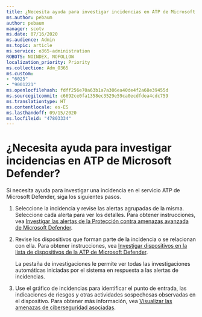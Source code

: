 ```yaml
---
title: ¿Necesita ayuda para investigar incidencias en ATP de Microsoft Defender?
ms.author: pebaum
author: pebaum
manager: scotv
ms.date: 07/16/2020
ms.audience: Admin
ms.topic: article
ms.service: o365-administration
ROBOTS: NOINDEX, NOFOLLOW
localization_priority: Priority
ms.collection: Adm_O365
ms.custom:
- "6025"
- "9001221"
ms.openlocfilehash: fdff256e70a63b1a7a306ea40de4f2a68e39455d
ms.sourcegitcommit: c6692ce0fa1358ec3529e59ca0ecdfdea4cdc759
ms.translationtype: HT
ms.contentlocale: es-ES
ms.lasthandoff: 09/15/2020
ms.locfileid: "47803334"
---
```

# <a name="need-help-investigating-incidents-in-microsoft-defender-atp"></a>¿Necesita ayuda para investigar incidencias en ATP de Microsoft Defender?

Si necesita ayuda para investigar una incidencia en el servicio ATP de Microsoft Defender, siga los siguientes pasos.

1. Seleccione la incidencia y revise las alertas agrupadas de la misma. Seleccione cada alerta para ver los detalles. Para obtener instrucciones, vea [Investigar las alertas de la Protección contra amenazas avanzada de Microsoft Defender](https://docs.microsoft.com/windows/security/threat-protection/microsoft-defender-atp/investigate-alerts).
2. Revise los dispositivos que forman parte de la incidencia o se relacionan con ella. Para obtener instrucciones, vea [Investigar dispositivos en la lista de dispositivos de la ATP de Microsoft Defender](https://docs.microsoft.com/windows/security/threat-protection/microsoft-defender-atp/investigate-machines).<br/>
 
    La pestaña de investigaciones le permite ver todas las investigaciones automáticas iniciadas por el sistema en respuesta a las alertas de incidencias.
3. Use el gráfico de incidencias para identificar el punto de entrada, las indicaciones de riesgos y otras actividades sospechosas observadas en el dispositivo. Para obtener más información, vea [Visualizar las amenazas de ciberseguridad asociadas](https://docs.microsoft.com/windows/security/threat-protection/microsoft-defender-atp/investigate-incidents#visualizing-associated-cybersecurity-threats).  
